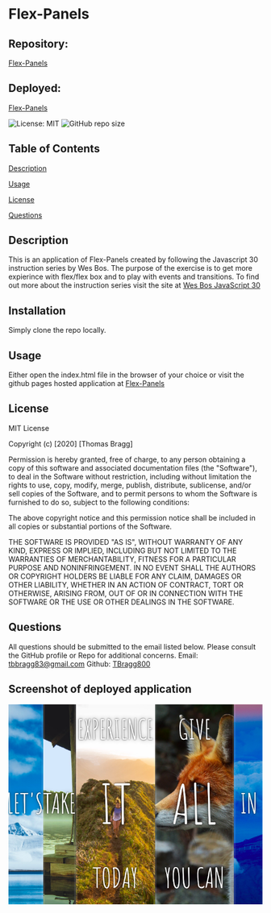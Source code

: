 # Flex-Panels

##  Repository: 
[Flex-Panels](https://github.com/TBragg800/Flex-Panels)

##  Deployed:
[Flex-Panels](https://tbragg800.github.io/Flex-Panels/)

![License: MIT](https://img.shields.io/badge/License-MIT-brightgreen.svg)
![GitHub repo size](https://img.shields.io/github/repo-size/TBragg800/Flex-Panels)

## Table of Contents
  [Description](#Description)

  [Usage](#Usage)

  [License](#License)

  [Questions](#Questions)
  
## Description
  This is an application of Flex-Panels created by following the Javascript 30 instruction series by Wes Bos. The purpose of the exercise is to get more expierince with flex/flex box and to play with events and transitions. To find out more about the instruction series visit the site at [Wes Bos JavaScript 30](https://javascript30.com/)

## Installation
  Simply clone the repo locally.

## Usage
  Either open the index.html file in the browser of your choice or visit the github pages hosted application at [Flex-Panels](https://tbragg800.github.io/Flex-Panels/)

## License
  MIT License

Copyright (c) [2020] [Thomas Bragg]

Permission is hereby granted, free of charge, to any person obtaining a copy
of this software and associated documentation files (the "Software"), to deal
in the Software without restriction, including without limitation the rights
to use, copy, modify, merge, publish, distribute, sublicense, and/or sell
copies of the Software, and to permit persons to whom the Software is
furnished to do so, subject to the following conditions:

The above copyright notice and this permission notice shall be included in all
copies or substantial portions of the Software.

THE SOFTWARE IS PROVIDED "AS IS", WITHOUT WARRANTY OF ANY KIND, EXPRESS OR
IMPLIED, INCLUDING BUT NOT LIMITED TO THE WARRANTIES OF MERCHANTABILITY,
FITNESS FOR A PARTICULAR PURPOSE AND NONINFRINGEMENT. IN NO EVENT SHALL THE
AUTHORS OR COPYRIGHT HOLDERS BE LIABLE FOR ANY CLAIM, DAMAGES OR OTHER
LIABILITY, WHETHER IN AN ACTION OF CONTRACT, TORT OR OTHERWISE, ARISING FROM,
OUT OF OR IN CONNECTION WITH THE SOFTWARE OR THE USE OR OTHER DEALINGS IN THE
SOFTWARE.

## Questions
  All questions should be submitted to the email listed below. Please consult the GitHub profile or Repo for additional concerns. 
  Email: tbbragg83@gmail.com
  Github: [TBragg800](http://github.com/TBragg800)

## Screenshot of deployed application
![](./assets/Flex-Panels.png)

